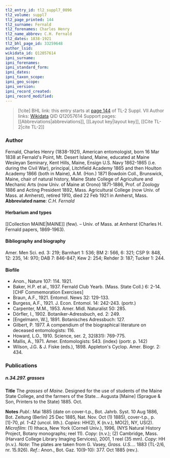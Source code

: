 ```yaml
---
tl2_entry_id: tl2_suppl7_0096
tl2_volume: suppl7
tl2_page_printed: 144
tl2_surname: Fernald
tl2_forenames: Charles Henry
tl2_name_abbrev: C.H. Fernald
tl2_dates: 1838-1921
tl2_bhl_page_id: 33259648
author_lsid: 
wikidata_id: Q12057614
ipni_surname: 
ipni_forenames: 
ipni_standard_form: 
ipni_dates: 
ipni_taxon_scope: 
ipni_geo_scope: 
ipni_version: 
ipni_record_created: 
ipni_record_modified:
---
```


> [!cite] BHL link: this entry starts at [page 144](https://www.biodiversitylibrary.org/page/33259648) of TL-2 Suppl. VII
> Author links: [Wikidata](https://www.wikidata.org/wiki/Q12057614) QID Q12057614
> Support pages: [[Abbreviations|abbreviations]], [[Layout key|layout key]], [[Cite TL-2|cite TL-2]]

### Author

Fernald, Charles Henry (1838-1921), American entomologist, born 16 Mar 1838 at Fernald's Point, Mt. Desert Island, Maine, educated at Maine Wesleyan Seminary, Kent Hills, Maine, Ensign U.S. Navy 1862-1865 (i.e. during the Civil War), principal, Litchfield Academy 1865 and then Houlton Academy 1866 (both in Maine), A.M. (Hon.) 1871 Bowdoin Coll., Brunswick, Maine, chair of natural history, Maine State College of Agriculture and Mechanic Arts (now Univ. of Maine at Orono) 1871-1886, Prof. of Zoology 1886 and Acting President 1892, Mass. Agricultural College (now Univ. of Mass. at Amherst), retired 1910, died 22 Feb 1921 in Amherst, Mass. 
**Abbreviated name**: *C.H. Fernald*

#### Herbarium and types

[[Collection MAINE|MAINE]] (few). – Univ. of Mass. at Amherst (Charles H. Fernald papers, 1869-1963).

#### Bibliography and biography

Amer. Men Sci. ed. 3: 219; Barnhart 1: 536; BM 2: 566, 6: 321; CSP 9: 848, 12: 235, 14: 970; DAB 7: 846-847; Kew 2: 254; Rehder 3: 187; Tucker 1: 244.

#### Biofile

- Anon., Nature 107: 114. 1921.
- Baker, H.P. et al., 1937. Fernald Club Yearb. (Mass. State Coll.) 6: 2-14. \[CHF Commemoration Exercises\]
- Braun, A.F., 1921. Entomol. News 32: 129-133.
- Burgess, A.F., 1921. J. Econ. Entomol. 14: 242-243. (portr.)
- Carpenter, M.M., 1953. Amer. Midl. Naturalist 50: 285.
- Dörfler, I., 1902. Botaniker-Adressbuch, ed. 2: 249.
- \[Engelmann, W.\], 1891. Botanisches Adressbuch: 127.
- Gilbert, P. 1977. A compendium of the biographical literature on deceased entomologists: 116.
- Howard, L.O., 1910. Science, ser. 2, 32(831): 769-775.
- Mallis, A., 1971. Amer. Entomologists: 543. (index) (portr. p. 142)
- Wilson, J.G. & J. Fiske (eds.), 1898. Appleton's Cyclop. Amer. Biogr. 2: 434.

### Publications

##### n.34.297. grasses

**Title**
The *grasses* of *Maine*. Designed for the use of students of the Maine State College, and the farmers of the State... Augusta \[Maine\] (Sprague & Son, Printers to the State) 1885. Oct.

**Notes**
*Publ*.: Mai 1885 (date on cover-t.p., Bot. Jahrb. Syst. 10 Aug 1886, Bot. Zeitung (Berlin) 25 Dec 1885, Nat. Nov. Oct (1) 1885), cover-t.p., p. \[1\]-70, *pl. 1-42* (uncol. lith.). *Copies*: HH(2), K (n.v.), MO(2), NY, US(2). *Microfilm*: (1) Ithaca, New York (Cornell Univ.), 1996, (NYS Natural History Project, Botany monographs; reel 11). *Copy*: (n.v.); (2) Cambridge, Mass. (Harvard College Library Imaging Services), 2001, 1 reel (35 mm).
*Copy*: HH (n.v.).
*Note*: The plates are taken from G. Vasey, *Grass. U.S.*... 1883 (TL-2/6, nr. 15.926).
*Ref*.: Anon., Bot. Gaz. 10(9-10): 377. Oct 1885 (rev.).

